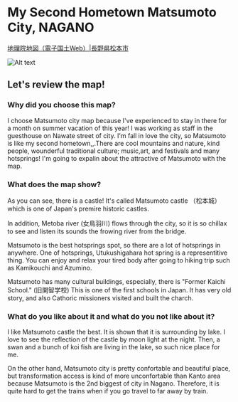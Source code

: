 # My Second Hometown Matsumoto City, NAGANO 

[地理院地図（電子国土Web）|長野県松本市](https://maps.gsi.go.jp/#14/36.241077/137.975950/&base=std&ls=std&disp=1&vs=c1g1j0h0k0l0u0t0z0r0s0m0f1)

![Alt text](image-3.png)

## Let's review the map!
### Why did you choose this map?
I choose Matsumoto city map because I've experienced to stay in there for a month on summer vacation of this year! I was working as staff in the guesthouse on Nawate street of city. I'm fall in love the city, so Matsumoto is like my second hometown,,.There are cool mountains and nature, kind people, wounderful traditional culture; music,art, and festivals and many hotsprings! 
I'm going to expalin about the attractive of Matsumoto with the map. 

### What does the map show?
As you can see, there is a castle! It's called Matsumoto castle （松本城）which is one of Japan's premire historic castles. 

In addition, Metoba river (女鳥羽川) flows through the city, so it is so chillax to see and listen its sounds the frowing river from the bridge. 

Matsumoto is the best hotsprings spot, so there are a lot of hotsprings in anywhere. One of hotsprings, Utukushigahara hot spring is a representitive thing. You can enjoy and relax your tired body after going to hiking trip such as Kamikouchi and Azumino. 

Matsumoto has many cultural buildings, especially, there is "Former Kaichi School." (旧開智学校) This is one of the first schools in Japan. It has very old story, and also Cathoric missioners visited and built the charch. 

### What do you like about it and what do you not like about it?
I like Matsumoto castle the best. It is shown that it is surrounding by lake. I love to see the reflection of the castle by moon light at the night. Then, a swan and a bunch of koi fish are living in the lake, so such nice place for me. 

On the other hand, Matsumoto city is pretty confortable and beautiful place, but transformation access is kind of more unconfortable than Kanto area because Matsumoto is the 2nd biggest of city in Nagano. Therefore, it is quite hard to get the trains when if you go travel to far away by train.